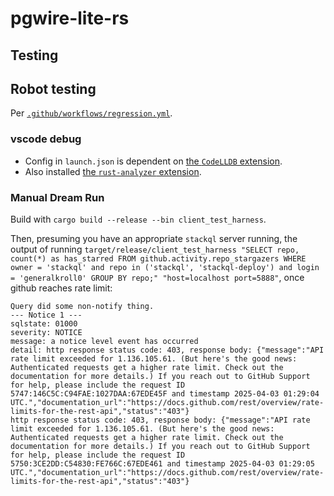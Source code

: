 # pgwire-lite-rs

## Testing

## Robot testing

Per [`.github/workflows/regression.yml`](/.github/workflows/regression.yml).

### vscode debug

- Config in `launch.json` is dependent on [the `CodeLLDB` extension](https://marketplace.visualstudio.com/items?itemName=vadimcn.vscode-lldb).
- Also installed [the `rust-analyzer` extension](https://marketplace.visualstudio.com/items?itemName=rust-lang.rust-analyzer).

### Manual Dream Run

Build with `cargo build --release --bin client_test_harness`.

Then, presuming you have an appropriate `stackql` server running, the output of running `target/release/client_test_harness "SELECT repo, count(*) as has_starred FROM github.activity.repo_stargazers WHERE owner = 'stackql' and repo in ('stackql', 'stackql-deploy') and login = 'generalkroll0' GROUP BY repo;" "host=localhost port=5888"`, once github reaches rate limit:

```log
Query did some non-notify thing.
--- Notice 1 ---
sqlstate: 01000
severity: NOTICE
message: a notice level event has occurred
detail: http response status code: 403, response body: {"message":"API rate limit exceeded for 1.136.105.61. (But here's the good news: Authenticated requests get a higher rate limit. Check out the documentation for more details.) If you reach out to GitHub Support for help, please include the request ID 5747:146C5C:C94FAE:1027DAA:67EDE45F and timestamp 2025-04-03 01:29:04 UTC.","documentation_url":"https://docs.github.com/rest/overview/rate-limits-for-the-rest-api","status":"403"}
http response status code: 403, response body: {"message":"API rate limit exceeded for 1.136.105.61. (But here's the good news: Authenticated requests get a higher rate limit. Check out the documentation for more details.) If you reach out to GitHub Support for help, please include the request ID 5750:3CE2DD:C54830:FE766C:67EDE461 and timestamp 2025-04-03 01:29:05 UTC.","documentation_url":"https://docs.github.com/rest/overview/rate-limits-for-the-rest-api","status":"403"}

```